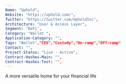 ```yaml
--- 
Name: "Uphold", 
Website: "https://uphold.com/", 
Twitter: "https://twitter.com/UpholdInc", 
Architecture: "User & Access Layer",
Segment: "DeFi",
Category: "Wallet ",
Application-Category: "",
Tags: "Wallet","CEX","Custody","On-ramp","Off-ramp"
Contact: "",
Project-Status: "Live - Active",
Contract-Hashes-Main: "",
Contract-Hashes-Test: "",
--- 
```

<!--lang:en--> 
A more versatile home for your financial life
<!--lang:es--] 
Un hogar más versátil para su vida financiera
<!--lang:de--] 
Ein vielseitigeres Zuhause für Ihr Finanzleben
<!--lang:fr--] 
Une maison plus polyvalente pour votre vie financière
<!--lang:pl--] 
Bardziej wszechstronny dom dla Twojego życia finansowego
<!--lang:uk--] 
Більш універсальний будинок для вашого фінансового життя
[!--lang:*--> 
